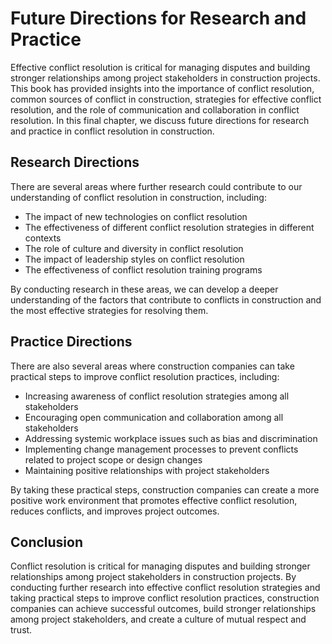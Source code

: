 # Future Directions for Research and Practice

Effective conflict resolution is critical for managing disputes and building stronger relationships among project stakeholders in construction projects. This book has provided insights into the importance of conflict resolution, common sources of conflict in construction, strategies for effective conflict resolution, and the role of communication and collaboration in conflict resolution. In this final chapter, we discuss future directions for research and practice in conflict resolution in construction.

Research Directions
-------------------

There are several areas where further research could contribute to our understanding of conflict resolution in construction, including:

* The impact of new technologies on conflict resolution
* The effectiveness of different conflict resolution strategies in different contexts
* The role of culture and diversity in conflict resolution
* The impact of leadership styles on conflict resolution
* The effectiveness of conflict resolution training programs

By conducting research in these areas, we can develop a deeper understanding of the factors that contribute to conflicts in construction and the most effective strategies for resolving them.

Practice Directions
-------------------

There are also several areas where construction companies can take practical steps to improve conflict resolution practices, including:

* Increasing awareness of conflict resolution strategies among all stakeholders
* Encouraging open communication and collaboration among all stakeholders
* Addressing systemic workplace issues such as bias and discrimination
* Implementing change management processes to prevent conflicts related to project scope or design changes
* Maintaining positive relationships with project stakeholders

By taking these practical steps, construction companies can create a more positive work environment that promotes effective conflict resolution, reduces conflicts, and improves project outcomes.

Conclusion
----------

Conflict resolution is critical for managing disputes and building stronger relationships among project stakeholders in construction projects. By conducting further research into effective conflict resolution strategies and taking practical steps to improve conflict resolution practices, construction companies can achieve successful outcomes, build stronger relationships among project stakeholders, and create a culture of mutual respect and trust.



